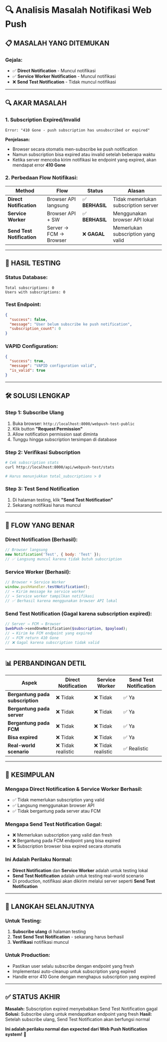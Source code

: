# 🔍 Analisis Masalah Notifikasi Web Push

## 📋 **MASALAH YANG DITEMUKAN**

### **Gejala:**
- ✅ **Direct Notification** - Muncul notifikasi
- ✅ **Service Worker Notification** - Muncul notifikasi  
- ❌ **Send Test Notification** - Tidak muncul notifikasi

---

## 🔍 **AKAR MASALAH**

### **1. Subscription Expired/Invalid**
```
Error: "410 Gone - push subscription has unsubscribed or expired"
```

**Penjelasan:**
- Browser secara otomatis men-subscribe ke push notification
- Namun subscription bisa expired atau invalid setelah beberapa waktu
- Ketika server mencoba kirim notifikasi ke endpoint yang expired, akan mendapat error **410 Gone**

### **2. Perbedaan Flow Notifikasi:**

| Method | Flow | Status | Alasan |
|--------|------|--------|---------|
| **Direct Notification** | Browser API langsung | ✅ **BERHASIL** | Tidak memerlukan subscription server |
| **Service Worker** | Browser API + SW | ✅ **BERHASIL** | Menggunakan browser API lokal |
| **Send Test Notification** | Server → FCM → Browser | ❌ **GAGAL** | Memerlukan subscription yang valid |

---

## 🧪 **HASIL TESTING**

### **Status Database:**
```
Total subscriptions: 0
Users with subscriptions: 0
```

### **Test Endpoint:**
```json
{
  "success": false,
  "message": "User belum subscribe ke push notification",
  "subscription_count": 0
}
```

### **VAPID Configuration:**
```json
{
  "success": true,
  "message": "VAPID configuration valid",
  "is_valid": true
}
```

---

## 🛠️ **SOLUSI LENGKAP**

### **Step 1: Subscribe Ulang**
1. Buka browser: `http://localhost:8000/webpush-test-public`
2. Klik button **"Request Permission"**
3. Allow notification permission saat diminta
4. Tunggu hingga subscription tersimpan di database

### **Step 2: Verifikasi Subscription**
```bash
# Cek subscription stats
curl http://localhost:8000/api/webpush-test/stats

# Harus menunjukkan total_subscriptions > 0
```

### **Step 3: Test Send Notification**
1. Di halaman testing, klik **"Send Test Notification"**
2. Sekarang notifikasi harus muncul

---

## 🔄 **FLOW YANG BENAR**

### **Direct Notification (Berhasil):**
```javascript
// Browser langsung
new Notification('Test', { body: 'Test' });
// ✅ Langsung muncul karena tidak butuh subscription
```

### **Service Worker (Berhasil):**
```javascript
// Browser + Service Worker
window.pushHandler.testNotification();
// → Kirim message ke service worker
// → Service worker tampilkan notifikasi
// ✅ Berhasil karena menggunakan browser API lokal
```

### **Send Test Notification (Gagal karena subscription expired):**
```php
// Server → FCM → Browser
$webPush->sendOneNotification($subscription, $payload);
// → Kirim ke FCM endpoint yang expired
// → FCM return 410 Gone
// ❌ Gagal karena subscription tidak valid
```

---

## 📊 **PERBANDINGAN DETIL**

| Aspek | Direct Notification | Service Worker | Send Test Notification |
|-------|-------------------|----------------|----------------------|
| **Bergantung pada subscription** | ❌ Tidak | ❌ Tidak | ✅ Ya |
| **Bergantung pada server** | ❌ Tidak | ❌ Tidak | ✅ Ya |
| **Bergantung pada FCM** | ❌ Tidak | ❌ Tidak | ✅ Ya |
| **Bisa expired** | ❌ Tidak | ❌ Tidak | ✅ Ya |
| **Real-world scenario** | ❌ Tidak realistic | ❌ Tidak realistic | ✅ Realistic |

---

## 🎯 **KESIMPULAN**

### **Mengapa Direct Notification & Service Worker Berhasil:**
- ✅ Tidak memerlukan subscription yang valid
- ✅ Langsung menggunakan browser API
- ✅ Tidak bergantung pada server atau FCM

### **Mengapa Send Test Notification Gagal:**
- ❌ Memerlukan subscription yang valid dan fresh
- ❌ Bergantung pada FCM endpoint yang bisa expired
- ❌ Subscription browser bisa expired secara otomatis

### **Ini Adalah Perilaku Normal:**
- **Direct Notification** dan **Service Worker** adalah untuk testing lokal
- **Send Test Notification** adalah untuk testing real-world scenario
- Di production, notifikasi akan dikirim melalui server seperti **Send Test Notification**

---

## 🚀 **LANGKAH SELANJUTNYA**

### **Untuk Testing:**
1. **Subscribe ulang** di halaman testing
2. **Test Send Test Notification** - sekarang harus berhasil
3. **Verifikasi** notifikasi muncul

### **Untuk Production:**
- Pastikan user selalu subscribe dengan endpoint yang fresh
- Implementasi auto-cleanup untuk subscription yang expired
- Handle error 410 Gone dengan menghapus subscription yang expired

---

## ✅ **STATUS AKHIR**

**Masalah:** Subscription expired menyebabkan Send Test Notification gagal
**Solusi:** Subscribe ulang untuk mendapatkan endpoint yang fresh
**Hasil:** Setelah subscribe ulang, Send Test Notification akan berfungsi normal

**Ini adalah perilaku normal dan expected dari Web Push Notification system!** 🎉
